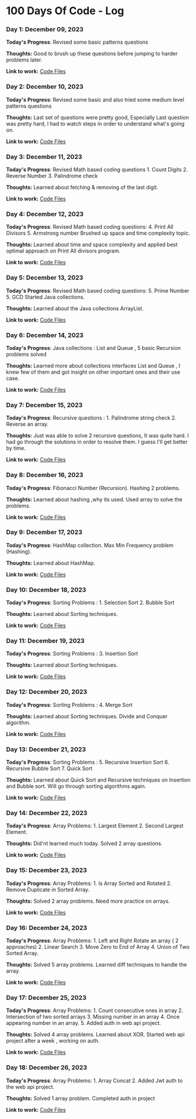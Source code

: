 # 100 Days Of Code - Log

### Day 1: December 09, 2023

**Today's Progress**: Revised some basic patterns questions

**Thoughts:** Good to brush up these questions before jumping to harder problems later.

**Link to work:** [Code Files](https://github.com/rishabkhar08/100-days-of-code/tree/master/Code%20Files)

### Day 2: December 10, 2023

**Today's Progress**: Revised some basic and also tried some medium level patterns questions

**Thoughts:** Last set of questions were pretty good, Especially Last question was pretty hard, I had to watch steps in order to understand what's going on.

**Link to work:** [Code Files](https://github.com/rishabkhar08/100-days-of-code/tree/master/Code%20Files)

### Day 3: December 11, 2023

**Today's Progress**: Revised Math based coding questions 1. Count Digits 2. Reverse Number 3. Palindrome check

**Thoughts:** Learned about fetching & removing of the last digit.

**Link to work:** [Code Files](https://github.com/rishabkhar08/100-days-of-code/tree/master/Code%20Files)

### Day 4: December 12, 2023

**Today's Progress**: Revised Math based coding questions: 4. Print All Divisors 5. Armstrong number
Brushed up space and time complexity topic.

**Thoughts:** Learned about time and space complexity and applied best optimal approach on Print All divisors program.

**Link to work:** [Code Files](https://github.com/rishabkhar08/100-days-of-code/tree/master/Code%20Files)

### Day 5: December 13, 2023

**Today's Progress**: Revised Math based coding questions: 5. Prime Number 5. GCD
Started Java collections. 

**Thoughts:** Learned about the Java collections ArrayList. 

**Link to work:** [Code Files](https://github.com/rishabkhar08/100-days-of-code/tree/master/Code%20Files)

### Day 6: December 14, 2023

**Today's Progress**: Java collections : List and Queue , 5 basic Recursion problems solved

**Thoughts:** Learned more about collections interfaces List and Queue , I knew few of them and got insight on other important ones and their use case.

**Link to work:** [Code Files](https://github.com/rishabkhar08/100-days-of-code/tree/master/Code%20Files)

### Day 7: December 15, 2023

**Today's Progress**: Recursive questions : 1. Palindrome string check 2. Reverse an array. 

**Thoughts:** Just was able to solve 2 recursive questions, It was quite hard. I had go through the solutions in order to resolve them. I guess I'll get better by time.

**Link to work:** [Code Files](https://github.com/rishabkhar08/100-days-of-code/tree/master/Code%20Files)

### Day 8: December 16, 2023

**Today's Progress**: Fibonacci Number (Recursion). Hashing 2 problems.

**Thoughts:** Learned about hashing ,why its used. Used array to solve the problems.

**Link to work:** [Code Files](https://github.com/rishabkhar08/100-days-of-code/tree/master/Code%20Files)

### Day 9: December 17, 2023

**Today's Progress**: HashMap collection. Max Min Frequency problem (Hashing).

**Thoughts:** Learned about HashMap.

**Link to work:** [Code Files](https://github.com/rishabkhar08/100-days-of-code/tree/master/Code%20Files)

### Day 10: December 18, 2023

**Today's Progress**: Sorting Problems : 1. Selection Sort  2. Bubble Sort

**Thoughts:** Learned about Sorting techniques.

**Link to work:** [Code Files](https://github.com/rishabkhar08/100-days-of-code/tree/master/Code%20Files)

### Day 11: December 19, 2023

**Today's Progress**: Sorting Problems : 3. Insertion Sort

**Thoughts:** Learned about Sorting techniques.

**Link to work:** [Code Files](https://github.com/rishabkhar08/100-days-of-code/tree/master/Code%20Files)

### Day 12: December 20, 2023

**Today's Progress**: Sorting Problems : 4. Merge Sort

**Thoughts:** Learned about Sorting techniques. Divide and Conquer algorithm.

**Link to work:** [Code Files](https://github.com/rishabkhar08/100-days-of-code/tree/master/Code%20Files)

### Day 13: December 21, 2023

**Today's Progress**: Sorting Problems : 5. Recursive Insertion Sort  6. Recursive Bubble Sort  7. Quick Sort

**Thoughts:** Learned about Quick Sort and Recursive techniques on Insertion and Bubble sort. Will go through sorting algorithms again. 

**Link to work:** [Code Files](https://github.com/rishabkhar08/100-days-of-code/tree/master/Code%20Files)

### Day 14: December 22, 2023

**Today's Progress**: Array Problems: 1. Largest Element  2. Second Largest Element. 

**Thoughts:** Did'nt learned much today. Solved 2 array questions.

**Link to work:** [Code Files](https://github.com/rishabkhar08/100-days-of-code/tree/master/Code%20Files)

### Day 15: December 23, 2023

**Today's Progress**: Array Problems: 1. Is Array Sorted and Rotated  2. Remove Duplicate in Sorted Array.

**Thoughts:** Solved 2 array problems. Need more practice on arrays.

**Link to work:** [Code Files](https://github.com/rishabkhar08/100-days-of-code/tree/master/Code%20Files)

### Day 16: December 24, 2023

**Today's Progress**: Array Problems: 1. Left and Right Rotate an array ( 2 approaches)  2. Linear Search  3. Move Zero to End of Array 4. Union of Two Sorted Array.

**Thoughts:** Solved 5 array problems. Learned diff techniques to handle the array.

**Link to work:** [Code Files](https://github.com/rishabkhar08/100-days-of-code/tree/master/Code%20Files)

### Day 17: December 25, 2023 

**Today's Progress**: Array Problems: 1. Count consecutive ones in array  2. Intersection of two sorted arrays  3. Missing number in an array   4. Once appearing number in an array. 5. Added auth in web api project.

**Thoughts:** Solved 4 array problems. Learned about XOR. Started web api project after a week , working on auth. 

**Link to work:** [Code Files](https://github.com/rishabkhar08/100-days-of-code/tree/master/Code%20Files)

### Day 18: December 26, 2023

**Today's Progress**: Array Problems: 1. Array Concat  2. Added Jwt auth to the web api project.

**Thoughts:** Solved 1 array problem. Completed auth in project

**Link to work:** [Code Files](https://github.com/rishabkhar08/100-days-of-code/tree/master/Code%20Files)
